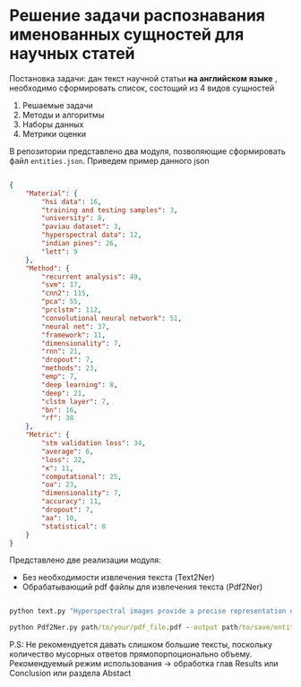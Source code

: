 # Решение задачи распознавания именованных сущностей для научных статей

Постановка задачи: дан текст научной статьи **на английском языке** , необходимо сформировать список, состощий из 4 видов сущностей
1) Решаемые задачи
2) Методы и алгоритмы
3) Наборы данных 
4) Метрики оценки

В репозитории представлено два модуля, позволяющие сформировать файл `entities.json`. Приведем пример данного json

```json

{
    "Material": {
        "hsi data": 16,
        "training and testing samples": 3,
        "university": 8,
        "paviau dataset": 3,
        "hyperspectral data": 12,
        "indian pines": 26,
        "lett": 9
    },
    "Method": {
        "recurrent analysis": 49,
        "svm": 17,
        "cnn2": 115,
        "pca": 55,
        "prclstm": 112,
        "convolutional neural network": 51,
        "neural net": 37,
        "framework": 11,
        "dimensionality": 7,
        "rnn": 21,
        "dropout": 7,
        "methods": 23,
        "emp": 7,
        "deep learning": 8,
        "deep": 21,
        "clstm layer": 7,
        "bn": 16,
        "rf": 38
    },
    "Metric": {
        "stm validation loss": 34,
        "average": 6,
        "loss": 22,
        "κ": 11,
        "computational": 25,
        "oa": 23,
        "dimensionality": 7,
        "accuracy": 11,
        "dropout": 7,
        "aa": 10,
        "statistical": 8
    }
}

```

Представлено две реализации модуля: 
- Без необходимости извлечения текста (Text2Ner)
- Обрабатывающий pdf файлы для извлечения текста (Pdf2Ner)

```cmd

python text.py "Hyperspectral images provide a precise representation of the earth's surface, with abundant spectral and spatial features,  but normal classification algorithms use only the information provided"

```

```cmd
python Pdf2Ner.py path/to/your/pdf_file.pdf --output path/to/save/entities.json
```

P.S: Не рекомендуется давать слишком большие тексты, поскольку количество мусорных ответов прямопорпоционально объему. Рекомендуемый режим использования -> обработка глав Results или Conclusion или раздела Abstact 
